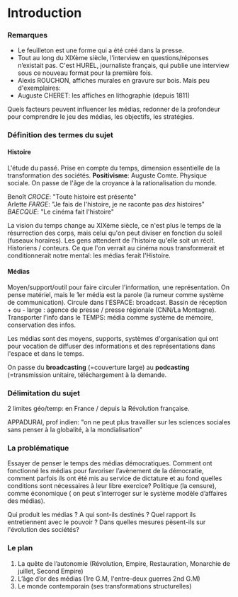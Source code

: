 # Introduction

### Remarques

* Le feuilleton est une forme qui a été créé dans la presse.
* Tout au long du XIXème siècle, l’interview en questions/réponses n’existait pas. C'est HUREL, journaliste français, qui publie une interview sous ce nouveau format pour la première fois.
* Alexis ROUCHON, affiches murales en gravure sur bois. Mais peu d'exemplaires:
* Auguste CHERET: les affiches en lithographie \(depuis 1811\)

Quels facteurs peuvent influencer les médias, redonner de la profondeur pour comprendre le jeu des médias, les objectifs, les stratégies.

### Définition des termes du sujet

#### Histoire

L'étude du passé. Prise en compte du temps, dimension essentielle de la transformation des sociétés. **Positivisme**: Auguste Comte. Physique sociale. On passe de l'âge de la croyance à la rationalisation du monde.

Benoît _CROCE_: "Toute histoire est présente"  
Arlette _FARGE_: "Je fais de l'histoire, je ne raconte pas _des_ histoires"  
_BAECQUE_: "Le cinéma fait l'histoire"

La vision du temps change au XIXème siècle, ce n'est plus le temps de la résurrection des corps, mais celui qu'on peut diviser en fonction du soleil \(fuseaux horaires\). Les gens attendent de l'histoire qu'elle soit un récit. Historiens / conteurs. Ce que l'on verrait au cinéma nous transformerait et conditionnerait notre mental: les médias ferait l'Histoire.

#### Médias

Moyen/support/outil pour faire circuler l'information, une représentation. On pense matériel, mais le 1er média est la parole \(la rumeur comme système de communication\). Circule dans l'ESPACE: broadcast. Bassin de réception + ou - large : agence de presse / presse régionale \(CNN/La Montagne\). Transporter l'info dans le TEMPS: média comme système de mémoire, conservation des infos.

Les médias sont des moyens, supports, systèmes d'organisation qui ont pour vocation de diffuser des informations et des représentations dans l'espace et dans le temps.

On passe du **broadcasting** \(=couverture large\) au **podcasting** \(=transmission unitaire, téléchargement à la demande.

### Délimitation du sujet

2 limites géo/temp: en France / depuis la Révolution française.

APPADURAI, prof indien: "on ne peut plus travailler sur les sciences sociales sans penser à la globalité, à la mondialisation"

### La problématique

Essayer de penser le temps des médias démocratiques. Comment ont fonctionné les médias pour favoriser l’avènement de la démocratie, comment parfois ils ont été mis au service de dictature et au fond quelles conditions sont nécessaires à leur libre exercice? Politique \(la censure\), comme économique \( on peut s’interroger sur le système modèle d’affaires des médias\).

Qui produit les médias ? A qui sont-ils destinés ? Quel rapport ils entretiennent avec le pouvoir ? Dans quelles mesures pèsent-ils sur l'évolution des sociétés?

### Le plan

1. La quête de l’autonomie \(Révolution, Empire, Restauration, Monarchie de juillet, Second Empire\)
2. L’âge d’or des médias \(1re G.M, l'entre-deux guerres 2nd G.M\)
3. Le monde contemporain \(ses transformations structurelles\)

